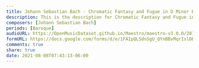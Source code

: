 ```yaml
---
title: Johann Sebastian Bach - Chromatic Fantasy and Fugue in D Minor BWV 903 (2)
description: This is the description for Chromatic Fantasy and Fugue in D Minor BWV 903 by Johann Sebastian Bach
composers: [Johann Sebastian Bach]
periods: [Baroque]
audioURL: https://OpenMusicDataset.github.io/Maestro/maestro-v3.0.0/2014/MIDI-UNPROCESSED_04-05_R1_2014_MID--AUDIO_05_R1_2014_wav--1.midi
formURL: https://docs.google.com/forms/d/e/1FAIpQLSdnSgU_QYnBBvMqrIslDEk7AuShZY0gApLF8x4NZ4gzkAVXng/viewform
comments: true
share: true
date: 2021-08-08T07:43:13-06:00
---
```

